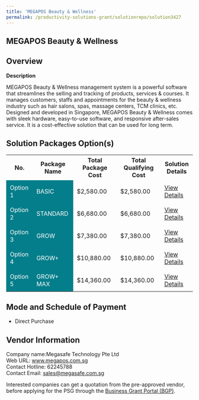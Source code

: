 ```yaml
---
title: 'MEGAPOS Beauty & Wellness'
permalink: /productivity-solutions-grant/solutionrepo/solution3427
---
```


## MEGAPOS Beauty & Wellness

## Overview

**Description**

MEGAPOS Beauty & Wellness management system is a powerful software that streamlines the selling and tracking of products, services & courses. It manages customers, staffs and appointments for the beauty & wellness industry such as hair salons, spas, massage centers, TCM clinics, etc.
Designed and developed in Singapore, MEGAPOS Beauty & Wellness comes with sleek hardware, easy-to-use software, and responsive after-sales service. It is a cost-effective solution that can be used for long term.

## Solution Packages Option(s)

<table>
<tr>
<th><b>No.</b></th>
<th><b>Package Name</b></th>
<th><b>Total Package Cost</b></th>
<th><b>Total Qualifying Cost</b></th>
<th><b>Solution Details</b></th>
</tr>
<tr>
<td style='padding: 10px; background-color: #037E8A; color: #FFFFFF;'>Option 1</td>
<td style='padding: 10px; background-color: #037E8A; color: #FFFFFF;'>BASIC</td>
<td style='padding: 10px;'>$2,580.00</td>
<td style='padding: 10px;'>$2,580.00</td>
<td style='padding: 10px;'><a href='/images/psg/Megasafe_Desensitised_Annex_3_Part_1.pdf' target='_blank'>View Details</a></td>
</tr>
<tr>
<td style='padding: 10px; background-color: #037E8A; color: #FFFFFF;'>Option 2</td>
<td style='padding: 10px; background-color: #037E8A; color: #FFFFFF;'>STANDARD</td>
<td style='padding: 10px;'>$6,680.00</td>
<td style='padding: 10px;'>$6,680.00</td>
<td style='padding: 10px;'><a href='/images/psg/Megasafe_Desensitised_Annex_3_Part_2.pdf' target='_blank'>View Details</a></td>
</tr>
<tr>
<td style='padding: 10px; background-color: #037E8A; color: #FFFFFF;'>Option 3</td>
<td style='padding: 10px; background-color: #037E8A; color: #FFFFFF;'>GROW</td>
<td style='padding: 10px;'>$7,380.00</td>
<td style='padding: 10px;'>$7,380.00</td>
<td style='padding: 10px;'><a href='/images/psg/Megasafe_Desensitised_Annex_3_Part_3.pdf' target='_blank'>View Details</a></td>
</tr>
<tr>
<td style='padding: 10px; background-color: #037E8A; color: #FFFFFF;'>Option 4</td>
<td style='padding: 10px; background-color: #037E8A; color: #FFFFFF;'>GROW+</td>
<td style='padding: 10px;'>$10,880.00</td>
<td style='padding: 10px;'>$10,880.00</td>
<td style='padding: 10px;'><a href='/images/psg/Megasafe_Desensitised_Annex_3_Part_4.pdf' target='_blank'>View Details</a></td>
</tr>
<tr>
<td style='padding: 10px; background-color: #037E8A; color: #FFFFFF;'>Option 5</td>
<td style='padding: 10px; background-color: #037E8A; color: #FFFFFF;'>GROW+ MAX</td>
<td style='padding: 10px;'>$14,360.00</td>
<td style='padding: 10px;'>$14,360.00</td>
<td style='padding: 10px;'><a href='/images/psg/Megasafe_Desensitised_Annex_3_Part_5.pdf' target='_blank'>View Details</a></td>
</tr>
</table>

## Mode and Schedule of Payment

 - Direct Purchase

## Vendor Information

 Company name:Megasafe Technology Pte Ltd<br>Web URL: www.megapos.com.sg <br>Contact Hotline: 62245788 <br>Contact Email: sales@megasafe.com.sg 

Interested companies can get a quotation from the pre-approved vendor, before applying for the PSG through the <a href='https://www.businessgrants.gov.sg/' target='_blank' rel='noopener'>Business Grant Portal (BGP)</a>.

<script src="/jquery/resize-tables.js"></script>
